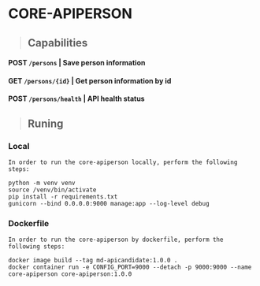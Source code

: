 # CORE-APIPERSON

> ## Capabilities

#### POST `/persons` | Save person information
#### GET `/persons/{id}` | Get person information by id
#### POST `/persons/health` | API health status

> ## Runing

### Local

    In order to run the core-apiperson locally, perform the following steps:

    python -m venv venv
    source /venv/bin/activate
    pip install -r requirements.txt
    gunicorn --bind 0.0.0.0:9000 manage:app --log-level debug

### Dockerfile

    In order to run the core-apiperson by dockerfile, perform the following steps:

    docker image build --tag md-apicandidate:1.0.0 .
    docker container run -e CONFIG_PORT=9000 --detach -p 9000:9000 --name core-apiperson core-apiperson:1.0.0


